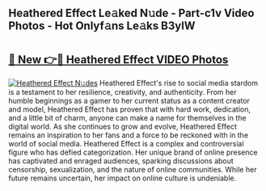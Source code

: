 ## Heathered Effect Le𝚊ked N𝚞de - Part-c1v Video Photos - Hot Onlyf𝚊ns Le𝚊ks B3ylW

# <h2><a href="http://ac20890.deff.icu/?id=Heathered+Effect">🔗 New 👉🔴 Heathered Effect VIDEO Photos</a></h2>

[![Heathered Effect N𝚞des](https://i.imgur.com/rIISA9y.gif)](http://ac20890.deff.icu/?id=Heathered+Effect)
Heathered Effect's rise to social media stardom is a testament to her resilience, creativity, and authenticity. From her humble beginnings as a gamer to her current status as a content creator and model, Heathered Effect has proven that with hard work, dedication, and a little bit of charm, anyone can make a name for themselves in the digital world. As she continues to grow and evolve, Heathered Effect remains an inspiration to her fans and a force to be reckoned with in the world of social media. Heathered Effect is a complex and controversial figure who has defied categorization. Her unique brand of online presence has captivated and enraged audiences, sparking discussions about censorship, sexualization, and the nature of online communities. While her future remains uncertain, her impact on online culture is undeniable.
